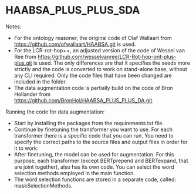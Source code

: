 # HAABSA_PLUS_PLUS_SDA

Notes:
- For the ontology reasoner, the original code of Olaf Wallaart from https://github.com/ofwallaart/HAABSA.git is used. 
- For the LCR-rot-hop++, an adjusted version of the code of Wessel van Ree from https://github.com/wesselvanree/LCR-Rot-hop-ont-plus-plus.git is used. The only differences are that it specifies the seeds more strictly and the code is converted to work on stand-alone base, without any CLI required. Only the code files that have been changed are included in the folder.
- The data augmentation code is partially build on the code of Bron Hollander from https://github.com/BronHol/HAABSA_PLUS_PLUS_DA.git.

Running the code for data augmentation: 
- Start by installing the packages from the requirements.txt file.
- Continue by finetuning the transformer you want to use. For each transformer there is a specific code that you can run. You need to specify the correct paths to the source files and output files in order for it to work.
- After finetuning, the model can be used for augmentation. For this purpose, each transformer (except BERTprepend and BERTexpand, that are joint together), also has its own code. You can select the word selection methods employed in the main function.
- The word selection functions are stored in a separate code, called: maskSelectionMethods.


